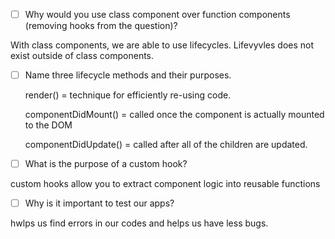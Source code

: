 - [ ] Why would you use class component over function components (removing hooks from the question)?

With class components, we are able to use lifecycles. Lifevyvles does not exist outside of class components.

- [ ] Name three lifecycle methods and their purposes.

    render() = technique for efficiently re-using code.

    componentDidMount() = called once the component is actually mounted to the DOM

    componentDidUpdate() = called after all of the children are updated.

- [ ] What is the purpose of a custom hook?

custom hooks allow you to extract component logic into reusable functions

- [ ] Why is it important to test our apps?

hwlps us find errors in our codes and helps us have less bugs. 
